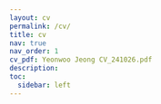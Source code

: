 ```yaml
---
layout: cv
permalink: /cv/
title: cv
nav: true
nav_order: 1
cv_pdf: Yeonwoo Jeong CV_241026.pdf
description: 
toc:
  sidebar: left
---
```

